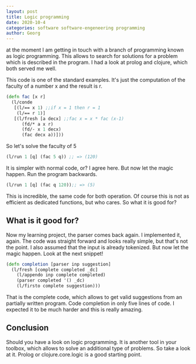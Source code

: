 ```yaml
---
layout: post
title: Logic programming
date: 2020-10-4
categories: software software-engeneering programming
author: Georg
---
```


at the moment I am getting in touch with a branch of programming known as logic
programming. This allows to search for solutions for a problem which is
described in the program. I had a look at prolog and clojure, which both served
me well.

This code is one of the standard examples. It's just the computation of the
faculty of a number x and the result is r.

```clojure
(defn fac [x r]
  (l/conde
   [(l/== x 1) ;;if x = 1 then r = 1
    (l/== r 1)]
   [(l/fresh [a decx] ;;fac x = x * fac (x-1)
      (fd/* a x r)
      (fd/- x 1 decx)
      (fac decx a))]))
```

So let's solve the faculty of 5
```clojure
(l/run 1 [q] (fac 5 q)) ;; => (120)
```

It is simpler with normal code, or? I agree here. But now let the magic happen.
Run the program backwards.

```clojure
(l/run 1 [q] (fac q 120));; => (5)
```

This is incredible, the same code for both operation. Of course this is not as
efficient as dedicated functions, but who cares. So what it is good for?

## What is it good for?

Now my learning project, the parser comes back again. I implemented it, again.
The code was straight forward and looks really simple, but that's not the point.
I also assumed that the input is already tokenized. But now let the magic happen.
Look at the next snippet!

```clojure
(defn completion [parser inp suggestion]
  (l/fresh [complete completed _dc]
    (l/appendo inp complete completed)
    (parser completed '() _dc)
    (l/firsto complete suggestion)))
```

That is the complete code, which allows to get valid suggestions from an
partially written program. Code completion in only five lines of code. I
expected it to be much harder and this is really amazing.

## Conclusion

Should you have a look on logic programming. It is another tool in your toolbox,
which allows to solve an additional type of problems. So take a look at it.
Prolog or clojure.core.logic is a good starting point.
